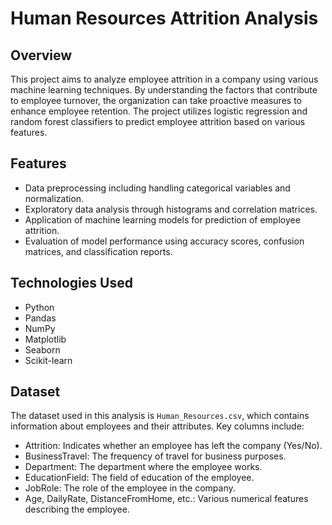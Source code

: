 # Human Resources Attrition Analysis

## Overview
This project aims to analyze employee attrition in a company using various machine learning techniques. By understanding the factors that contribute to employee turnover, the organization can take proactive measures to enhance employee retention. The project utilizes logistic regression and random forest classifiers to predict employee attrition based on various features.

## Features
- Data preprocessing including handling categorical variables and normalization.
- Exploratory data analysis through histograms and correlation matrices.
- Application of machine learning models for prediction of employee attrition.
- Evaluation of model performance using accuracy scores, confusion matrices, and classification reports.

## Technologies Used
- Python
- Pandas
- NumPy
- Matplotlib
- Seaborn
- Scikit-learn

## Dataset
The dataset used in this analysis is `Human_Resources.csv`, which contains information about employees and their attributes. Key columns include:
- Attrition: Indicates whether an employee has left the company (Yes/No).
- BusinessTravel: The frequency of travel for business purposes.
- Department: The department where the employee works.
- EducationField: The field of education of the employee.
- JobRole: The role of the employee in the company.
- Age, DailyRate, DistanceFromHome, etc.: Various numerical features describing the employee.
